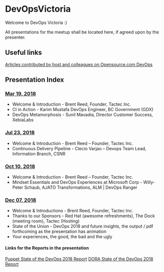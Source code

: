 # DevOpsVictoria
Welcome to DevOps Victoria :)

All presentations for the meetup shall be located here, if agreed upon by the presenter. 

## Useful links
[Articles contributed by host and colleagues on Opensource.com DevOps](https://opensource.com/article/18/12/blueprint-team-devops-mindset)

## Presentation Index

### [Mar 19, 2018](meetup-notes/2018-03-19)
* Welcome & Introduction - Brent Reed, Founder, Tactec Inc.
* CI in Action - Karim Mustafa DevOps Engineer, BC Government (GDX)
* DevOps Metamorphosis - Sunil Mavadia, Director Customer Success, XebiaLabs

### [Jul 23, 2018](meetup-notes/2018-07-23)
* Welcome & Introduction - Brent Reed – Founder, Tactec Inc.
* Continuous Delivery Pipeline - Clecio Varjao – Devops Team Lead, Information Branch, CSNR

### [Oct 10, 2018](meetup-notes/2018-10-23)
* Welcome & Introduction - Brent Reed – Founder, Tactec Inc.
* Mindset Essentials and DevOps Experiences at Microsoft Corp - Willy-Peter Schaub, AJATO Transformations,
  ALM | DevOps Ranger

### [Dec 07, 2018](meetup-notes/2018-12-7)
* Welcome & Introductions - Brent Reed, Founder, Tactec Inc.
* Thanks to our Sponsors - Red Hat (awesome refreshments), The Dock (meeting room), Tactec (Hosting)
* State of the Union - DevOps 2018 and future insights, the output / pdf forthcoming as the presentation has animation
* Your experiences, the good, the bad and the ugly
#### Links for the Reports in the presentation
[Puppet State of the DevOps 2018 Report](https://puppet.com/resources/whitepaper/state-of-devops-report)
[DORA State of the DevOps 2018 Report](https://cloudplatformonline.com/2018-state-of-devops.html)


